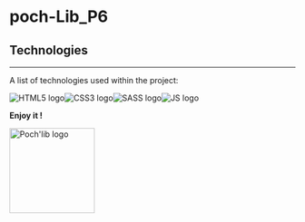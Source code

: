 # poch-Lib_P6
## Technologies

---

A list of technologies used within the project:

<img src="./assets/img/techno/html5.png" alt="HTML5 logo"><img src="./assets/img/techno/css3.png" alt="CSS3 logo"><img src="./assets/img/techno/sass.png" alt="SASS logo" ><img src="./assets/img/techno/javascript.png" alt="JS logo">

**Enjoy it !**

<img src="./assets/img/logo/logo.svg" alt="Poch'lib logo" width="150px">
